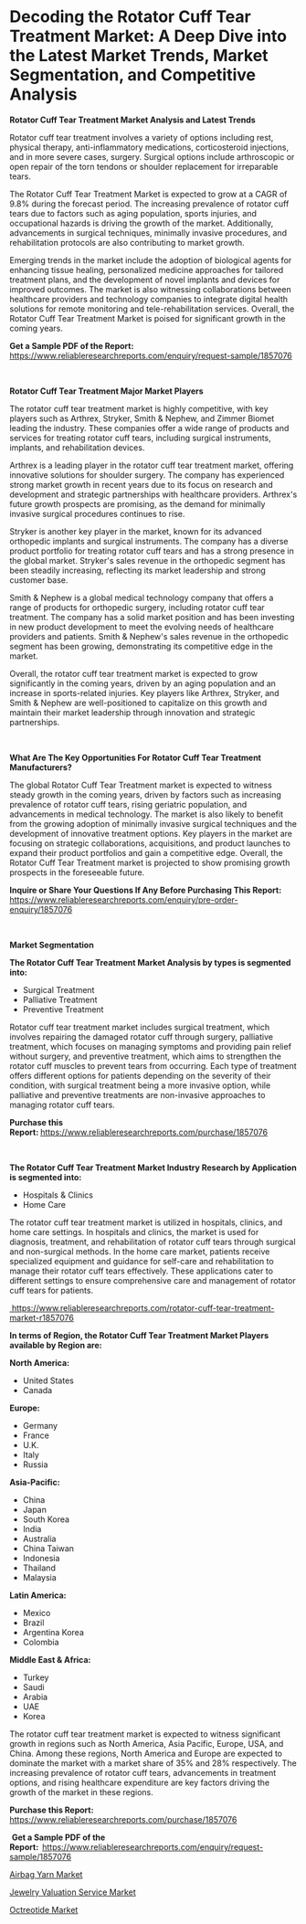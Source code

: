 <p><h1>Decoding the Rotator Cuff Tear Treatment Market: A Deep Dive into the Latest Market Trends, Market Segmentation, and Competitive Analysis</h1></p><p><strong>Rotator Cuff Tear Treatment Market Analysis and Latest Trends</strong></p>
<p><p>Rotator cuff tear treatment involves a variety of options including rest, physical therapy, anti-inflammatory medications, corticosteroid injections, and in more severe cases, surgery. Surgical options include arthroscopic or open repair of the torn tendons or shoulder replacement for irreparable tears.</p><p>The Rotator Cuff Tear Treatment Market is expected to grow at a CAGR of 9.8% during the forecast period. The increasing prevalence of rotator cuff tears due to factors such as aging population, sports injuries, and occupational hazards is driving the growth of the market. Additionally, advancements in surgical techniques, minimally invasive procedures, and rehabilitation protocols are also contributing to market growth.</p><p>Emerging trends in the market include the adoption of biological agents for enhancing tissue healing, personalized medicine approaches for tailored treatment plans, and the development of novel implants and devices for improved outcomes. The market is also witnessing collaborations between healthcare providers and technology companies to integrate digital health solutions for remote monitoring and tele-rehabilitation services. Overall, the Rotator Cuff Tear Treatment Market is poised for significant growth in the coming years.</p></p>
<p><strong>Get a Sample PDF of the Report:&nbsp;</strong> <a href="https://www.reliableresearchreports.com/enquiry/request-sample/1857076">https://www.reliableresearchreports.com/enquiry/request-sample/1857076</a></p>
<p>&nbsp;</p>
<p><strong>Rotator Cuff Tear Treatment Major Market Players</strong></p>
<p><p>The rotator cuff tear treatment market is highly competitive, with key players such as Arthrex, Stryker, Smith & Nephew, and Zimmer Biomet leading the industry. These companies offer a wide range of products and services for treating rotator cuff tears, including surgical instruments, implants, and rehabilitation devices.</p><p>Arthrex is a leading player in the rotator cuff tear treatment market, offering innovative solutions for shoulder surgery. The company has experienced strong market growth in recent years due to its focus on research and development and strategic partnerships with healthcare providers. Arthrex's future growth prospects are promising, as the demand for minimally invasive surgical procedures continues to rise.</p><p>Stryker is another key player in the market, known for its advanced orthopedic implants and surgical instruments. The company has a diverse product portfolio for treating rotator cuff tears and has a strong presence in the global market. Stryker's sales revenue in the orthopedic segment has been steadily increasing, reflecting its market leadership and strong customer base.</p><p>Smith & Nephew is a global medical technology company that offers a range of products for orthopedic surgery, including rotator cuff tear treatment. The company has a solid market position and has been investing in new product development to meet the evolving needs of healthcare providers and patients. Smith & Nephew's sales revenue in the orthopedic segment has been growing, demonstrating its competitive edge in the market.</p><p>Overall, the rotator cuff tear treatment market is expected to grow significantly in the coming years, driven by an aging population and an increase in sports-related injuries. Key players like Arthrex, Stryker, and Smith & Nephew are well-positioned to capitalize on this growth and maintain their market leadership through innovation and strategic partnerships.</p></p>
<p>&nbsp;</p>
<p><strong>What Are The Key Opportunities For Rotator Cuff Tear Treatment Manufacturers?</strong></p>
<p><p>The global Rotator Cuff Tear Treatment market is expected to witness steady growth in the coming years, driven by factors such as increasing prevalence of rotator cuff tears, rising geriatric population, and advancements in medical technology. The market is also likely to benefit from the growing adoption of minimally invasive surgical techniques and the development of innovative treatment options. Key players in the market are focusing on strategic collaborations, acquisitions, and product launches to expand their product portfolios and gain a competitive edge. Overall, the Rotator Cuff Tear Treatment market is projected to show promising growth prospects in the foreseeable future.</p></p>
<p><strong>Inquire or Share Your Questions If Any Before Purchasing This Report:</strong> <a href="https://www.reliableresearchreports.com/enquiry/pre-order-enquiry/1857076">https://www.reliableresearchreports.com/enquiry/pre-order-enquiry/1857076</a></p>
<p>&nbsp;</p>
<p><strong>Market Segmentation</strong></p>
<p><strong>The Rotator Cuff Tear Treatment Market Analysis by types is segmented into:</strong></p>
<p><ul><li>Surgical Treatment</li><li>Palliative Treatment</li><li>Preventive Treatment</li></ul></p>
<p><p>Rotator cuff tear treatment market includes surgical treatment, which involves repairing the damaged rotator cuff through surgery, palliative treatment, which focuses on managing symptoms and providing pain relief without surgery, and preventive treatment, which aims to strengthen the rotator cuff muscles to prevent tears from occurring. Each type of treatment offers different options for patients depending on the severity of their condition, with surgical treatment being a more invasive option, while palliative and preventive treatments are non-invasive approaches to managing rotator cuff tears.</p></p>
<p><strong>Purchase this Report:&nbsp;</strong><a href="https://www.reliableresearchreports.com/purchase/1857076">https://www.reliableresearchreports.com/purchase/1857076</a></p>
<p>&nbsp;</p>
<p><strong>The Rotator Cuff Tear Treatment Market Industry Research by Application is segmented into:</strong></p>
<p><ul><li>Hospitals & Clinics</li><li>Home Care</li></ul></p>
<p><p>The rotator cuff tear treatment market is utilized in hospitals, clinics, and home care settings. In hospitals and clinics, the market is used for diagnosis, treatment, and rehabilitation of rotator cuff tears through surgical and non-surgical methods. In the home care market, patients receive specialized equipment and guidance for self-care and rehabilitation to manage their rotator cuff tears effectively. These applications cater to different settings to ensure comprehensive care and management of rotator cuff tears for patients.</p></p>
<p><a href="https://www.reliableresearchreports.com/rotator-cuff-tear-treatment-market-r1857076">&nbsp;https://www.reliableresearchreports.com/rotator-cuff-tear-treatment-market-r1857076</a></p>
<p><strong>In terms of Region, the Rotator Cuff Tear Treatment Market Players available by Region are:</strong></p>
<p>
    <p> <strong> North America: </strong>
        <ul>
            <li>United States</li>
            <li>Canada</li>
        </ul>
        </p> 
    <p> <strong> Europe: </strong>
        <ul>
            <li>Germany</li>
            <li>France</li>
            <li>U.K.</li>
            <li>Italy</li>
            <li>Russia</li>
        </ul>
        </p> 
    <p> <strong> Asia-Pacific: </strong>
        <ul>
            <li>China</li>
            <li>Japan</li>
            <li>South Korea</li>
            <li>India</li>
            <li>Australia</li>
            <li>China Taiwan</li>
            <li>Indonesia</li>
            <li>Thailand</li>
            <li>Malaysia</li>
        </ul>
        </p> 
    <p> <strong> Latin America: </strong>
        <ul>
            <li>Mexico</li>
            <li>Brazil</li>
            <li>Argentina Korea</li>
            <li>Colombia</li>
        </ul>
        </p> 
    <p> <strong> Middle East & Africa: </strong>
        <ul>
            <li>Turkey</li>
            <li>Saudi</li>
            <li>Arabia</li>
            <li>UAE</li>
            <li>Korea</li>
        </ul>
    </p>
    </p>
<p><p>The rotator cuff tear treatment market is expected to witness significant growth in regions such as North America, Asia Pacific, Europe, USA, and China. Among these regions, North America and Europe are expected to dominate the market with a market share of 35% and 28% respectively. The increasing prevalence of rotator cuff tears, advancements in treatment options, and rising healthcare expenditure are key factors driving the growth of the market in these regions.</p></p>
<p><strong>Purchase this Report: </strong><a href="https://www.reliableresearchreports.com/purchase/1857076">https://www.reliableresearchreports.com/purchase/1857076</a></p>
<p>&nbsp;<strong>Get a Sample PDF of the Report:&nbsp;&nbsp;</strong><a href="https://www.reliableresearchreports.com/enquiry/request-sample/1857076">https://www.reliableresearchreports.com/enquiry/request-sample/1857076</a></p>
<p><strong></strong></p>
<p><p><a href="https://issuu.com/reportprime-2/docs/airbag-yarn-market-size-2030.pptx">Airbag Yarn Market</a></p><p><a href="https://medium.com/@clairhane_9803/jewelry-valuation-service-market-competitive-analysis-market-trends-and-forecast-to-2031-4bfa520b874b">Jewelry Valuation Service Market</a></p><p><a href="https://github.com/RoccoManning/Market-Research-Report-List-4/blob/main/octreotide-market.md">Octreotide Market</a></p></p>